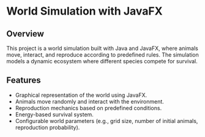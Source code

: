 # World Simulation with JavaFX

## Overview
This project is a world simulation built with Java and JavaFX, where animals move, interact, and reproduce according to predefined rules. The simulation models a dynamic ecosystem where different species compete for survival.

## Features
- Graphical representation of the world using JavaFX.
- Animals move randomly and interact with the environment.
- Reproduction mechanics based on predefined conditions.
- Energy-based survival system.
- Configurable world parameters (e.g., grid size, number of initial animals, reproduction probability).
